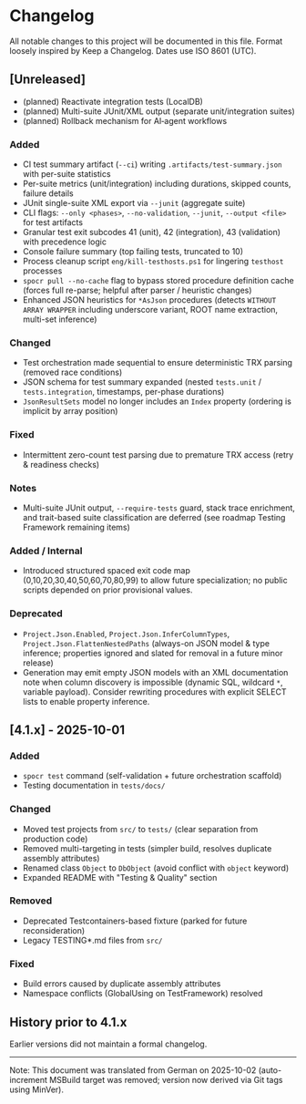 # Changelog

All notable changes to this project will be documented in this file.
Format loosely inspired by Keep a Changelog. Dates use ISO 8601 (UTC).

## [Unreleased]

- (planned) Reactivate integration tests (LocalDB)
- (planned) Multi-suite JUnit/XML output (separate unit/integration suites)
- (planned) Rollback mechanism for AI‑agent workflows

### Added

- CI test summary artifact (`--ci`) writing `.artifacts/test-summary.json` with per-suite statistics
- Per-suite metrics (unit/integration) including durations, skipped counts, failure details
- JUnit single-suite XML export via `--junit` (aggregate suite)
- CLI flags: `--only <phases>`, `--no-validation`, `--junit`, `--output <file>` for test artifacts
- Granular test exit subcodes 41 (unit), 42 (integration), 43 (validation) with precedence logic
- Console failure summary (top failing tests, truncated to 10)
- Process cleanup script `eng/kill-testhosts.ps1` for lingering `testhost` processes
- `spocr pull --no-cache` flag to bypass stored procedure definition cache (forces full re-parse; helpful after parser / heuristic changes)
- Enhanced JSON heuristics for `*AsJson` procedures (detects `WITHOUT ARRAY WRAPPER` including underscore variant, ROOT name extraction, multi-set inference)

### Changed

- Test orchestration made sequential to ensure deterministic TRX parsing (removed race conditions)
- JSON schema for test summary expanded (nested `tests.unit` / `tests.integration`, timestamps, per-phase durations)
- `JsonResultSets` model no longer includes an `Index` property (ordering is implicit by array position)

### Fixed

- Intermittent zero-count test parsing due to premature TRX access (retry & readiness checks)

### Notes

- Multi-suite JUnit output, `--require-tests` guard, stack trace enrichment, and trait-based suite classification are deferred (see roadmap Testing Framework remaining items)

### Added / Internal

- Introduced structured spaced exit code map (0,10,20,30,40,50,60,70,80,99) to allow future specialization; no public scripts depended on prior provisional values.

### Deprecated

- `Project.Json.Enabled`, `Project.Json.InferColumnTypes`, `Project.Json.FlattenNestedPaths` (always-on JSON model & type inference; properties ignored and slated for removal in a future minor release)
- Generation may emit empty JSON models with an XML documentation note when column discovery is impossible (dynamic SQL, wildcard `*`, variable payload). Consider rewriting procedures with explicit SELECT lists to enable property inference.

## [4.1.x] - 2025-10-01

### Added

- `spocr test` command (self-validation + future orchestration scaffold)
- Testing documentation in `tests/docs/`

### Changed

- Moved test projects from `src/` to `tests/` (clear separation from production code)
- Removed multi-targeting in tests (simpler build, resolves duplicate assembly attributes)
- Renamed class `Object` to `DbObject` (avoid conflict with `object` keyword)
- Expanded README with "Testing & Quality" section

### Removed

- Deprecated Testcontainers-based fixture (parked for future reconsideration)
- Legacy TESTING\*.md files from `src/`

### Fixed

- Build errors caused by duplicate assembly attributes
- Namespace conflicts (GlobalUsing on TestFramework) resolved

## History prior to 4.1.x

Earlier versions did not maintain a formal changelog.

---

Note: This document was translated from German on 2025-10-02 (auto-increment MSBuild target was removed; version now derived via Git tags using MinVer).

